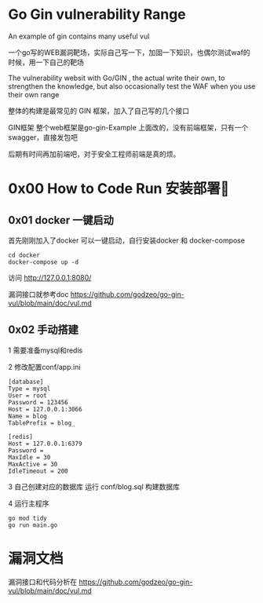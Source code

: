 # Go Gin vulnerability Range 

An example of gin contains many useful vul

一个go写的WEB漏洞靶场，实际自己写一下，加固一下知识，也偶尔测试waf的时候，用一下自己的靶场

The vulnerability websit with Go/GIN , the actual write their own, to strengthen the knowledge, but also occasionally test the WAF when you use their own range

整体的构建是最常见的 GIN 框架，加入了自己写的几个接口

GIN框架 整个web框架是go-gin-Example 上面改的，没有前端框架，只有一个swagger，直接发包吧

后期有时间再加前端吧，对于安全工程师前端是真的烦。


# 0x00 How to Code Run 安装部署🚀

## 0x01 docker 一键启动
首先刚刚加入了docker 可以一键启动，自行安装docker 和 docker-compose

```
cd docker
docker-compose up -d

```
访问 http://127.0.0.1:8080/  

漏洞接口就参考doc https://github.com/godzeo/go-gin-vul/blob/main/doc/vul.md


## 0x02 手动搭建
1 需要准备mysql和redis

2 修改配置conf/app.ini
```
[database]
Type = mysql
User = root
Password = 123456
Host = 127.0.0.1:3066
Name = blog
TablePrefix = blog_

[redis]
Host = 127.0.0.1:6379
Password =
MaxIdle = 30
MaxActive = 30
IdleTimeout = 200
```

3 自己创建对应的数据库 运行 conf/blog.sql 构建数据库

4 运行主程序
```
go mod tidy
go run main.go
```

# 漏洞文档
漏洞接口和代码分析在
https://github.com/godzeo/go-gin-vul/blob/main/doc/vul.md
